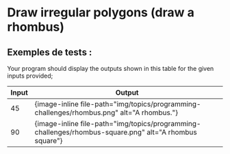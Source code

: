 # Draw irregular polygons (draw a rhombus)

## Exemples de tests :

Your program should display the outputs shown in this table for the given inputs provided;

| Input | Output                                                                                                 |
| ----- | ------------------------------------------------------------------------------------------------------ |
| 45    | {image-inline file-path="img/topics/programming-challenges/rhombus.png" alt="A rhombus."}              |
| 90    | {image-inline file-path="img/topics/programming-challenges/rhombus-square.png" alt="A rhombus square"} |
